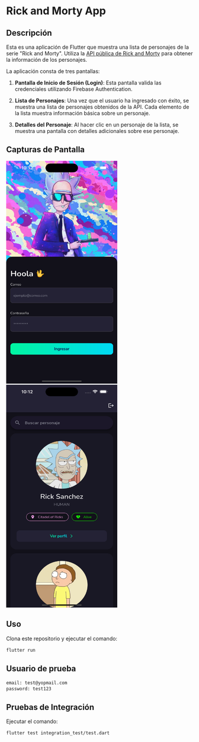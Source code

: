 # Rick and Morty App

## Descripción

Esta es una aplicación de Flutter que muestra una lista de personajes de la serie "Rick and Morty". Utiliza la [API pública de Rick and Morty](https://rickandmortyapi.com/) para obtener la información de los personajes.

La aplicación consta de tres pantallas:

1. **Pantalla de Inicio de Sesión (Login)**: Esta pantalla valida las credenciales utilizando Firebase Authentication.

2. **Lista de Personajes**: Una vez que el usuario ha ingresado con éxito, se muestra una lista de personajes obtenidos de la API. Cada elemento de la lista muestra información básica sobre un personaje.

3. **Detalles del Personaje**: Al hacer clic en un personaje de la lista, se muestra una pantalla con detalles adicionales sobre ese personaje.

## Capturas de Pantalla

<img src="screenshots/screenshot1.png" alt="Screenshot 1" width="300" height="600">
<img src="screenshots/screenshot2.png" alt="Screenshot 1" width="300" height="600">

## Uso

Clona este repositorio y ejecutar el comando:

```bash
flutter run
```

## Usuario de prueba
```
email: test@yopmail.com
password: test123
```

## Pruebas de Integración

Ejecutar el comando:

```bash
flutter test integration_test/test.dart
```
